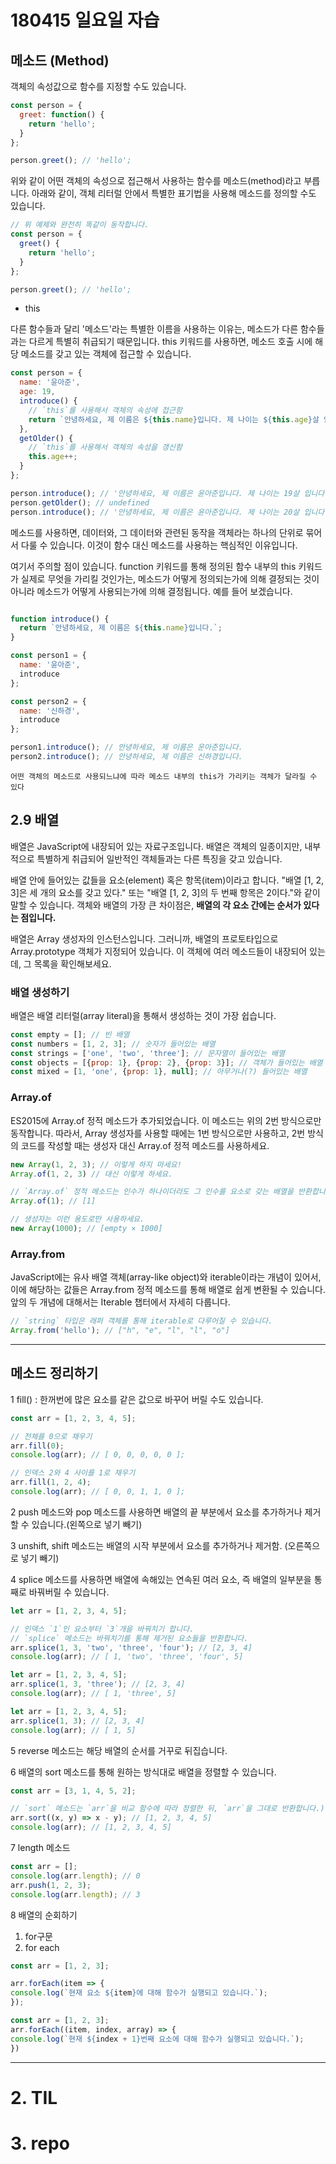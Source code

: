 # 180415 일요일 자습

## 메소드 (Method)

객체의 속성값으로 함수를 지정할 수도 있습니다.

```js
const person = {
  greet: function() {
    return 'hello';
  }
};

person.greet(); // 'hello';
```

위와 같이 어떤 객체의 속성으로 접근해서 사용하는 함수를 메소드(method)라고 부릅니다. 아래와 같이, 객체 리터럴 안에서 특별한 표기법을 사용해 메소드를 정의할 수도 있습니다.

```js
// 위 예제와 완전히 똑같이 동작합니다.
const person = {
  greet() {
    return 'hello';
  }
};

person.greet(); // 'hello';
```

- this

다른 함수들과 달리 '메소드'라는 특별한 이름을 사용하는 이유는, 메소드가 다른 함수들과는 다르게 특별히 취급되기 때문입니다. this 키워드를 사용하면, 메소드 호출 시에 해당 메소드를 갖고 있는 객체에 접근할 수 있습니다.

```js
const person = {
  name: '윤아준',
  age: 19,
  introduce() {
    // `this`를 사용해서 객체의 속성에 접근함
    return `안녕하세요, 제 이름은 ${this.name}입니다. 제 나이는 ${this.age}살 입니다.`
  },
  getOlder() {
    // `this`를 사용해서 객체의 속성을 갱신함
    this.age++;
  }
};

person.introduce(); // '안녕하세요, 제 이름은 윤아준입니다. 제 나이는 19살 입니다.'
person.getOlder(); // undefined
person.introduce(); // '안녕하세요, 제 이름은 윤아준입니다. 제 나이는 20살 입니다.'
```

메소드를 사용하면, 데이터와, 그 데이터와 관련된 동작을 객체라는 하나의 단위로 묶어서 다룰 수 있습니다. 이것이 함수 대신 메소드를 사용하는 핵심적인 이유입니다.

여기서 주의할 점이 있습니다. function 키워드를 통해 정의된 함수 내부의 this 키워드가 실제로 무엇을 가리킬 것인가는, 메소드가 어떻게 정의되는가에 의해 결정되는 것이 아니라 메소드가 어떻게 사용되는가에 의해 결정됩니다. 예를 들어 보겠습니다.

```js

function introduce() {
  return `안녕하세요, 제 이름은 ${this.name}입니다.`;
}

const person1 = {
  name: '윤아준',
  introduce
};

const person2 = {
  name: '신하경',
  introduce
};

person1.introduce(); // 안녕하세요, 제 이름은 운아준입니다.
person2.introduce(); // 안녕하세요, 제 이름은 신하경입니다.
```

`어떤 객체의 메소드로 사용되느냐에 따라 메소드 내부의 this가 가리키는 객체가 달라질 수 있다`

## 2.9 배열

배열은 JavaScript에 내장되어 있는 자료구조입니다. 배열은 객체의 일종이지만, 내부적으로 특별하게 취급되어 일반적인 객체들과는 다른 특징을 갖고 있습니다.

배열 안에 들어있는 값들을 요소(element) 혹은 항목(item)이라고 합니다. "배열 [1, 2, 3]은 세 개의 요소를 갖고 있다." 또는 "배열 [1, 2, 3]의 두 번째 항목은 2이다."와 같이 말할 수 있습니다. 객체와 배열의 가장 큰 차이점은, **배열의 각 요소 간에는 순서가 있다는 점입니다.**

배열은 Array 생성자의 인스턴스입니다. 그러니까, 배열의 프로토타입으로 Array.prototype 객체가 지정되어 있습니다. 이 객체에 여러 메소드들이 내장되어 있는데, 그 목록을 확인해보세요.

### 배열 생성하기

배열은 배열 리터럴(array literal)을 통해서 생성하는 것이 가장 쉽습니다.

```js
const empty = []; // 빈 배열
const numbers = [1, 2, 3]; // 숫자가 들어있는 배열
const strings = ['one', 'two', 'three']; // 문자열이 들어있는 배열
const objects = [{prop: 1}, {prop: 2}, {prop: 3}]; // 객체가 들어있는 배열
const mixed = [1, 'one', {prop: 1}, null]; // 아무거나(?) 들어있는 배열
```

### Array.of

ES2015에 Array.of 정적 메소드가 추가되었습니다. 이 메소드는 위의 2번 방식으로만 동작합니다. 따라서, Array 생성자를 사용할 때에는 1번 방식으로만 사용하고, 2번 방식의 코드를 작성할 때는 생성자 대신 Array.of 정적 메소드를 사용하세요.

```js
new Array(1, 2, 3); // 이렇게 하지 마세요!
Array.of(1, 2, 3) // 대신 이렇게 하세요.

// `Array.of` 정적 메소드는 인수가 하나이더라도 그 인수를 요소로 갖는 배열을 반환합니다.
Array.of(1); // [1]

// 생성자는 이런 용도로만 사용하세요.
new Array(1000); // [empty × 1000]
```

### Array.from

JavaScript에는 유사 배열 객체(array-like object)와 iterable이라는 개념이 있어서, 이에 해당하는 값들은 Array.from 정적 메소드를 통해 배열로 쉽게 변환될 수 있습니다. 앞의 두 개념에 대해서는 Iterable 챕터에서 자세히 다룹니다.

```js
// `string` 타입은 래퍼 객체를 통해 iterable로 다루어질 수 있습니다.
Array.from('hello'); // ["h", "e", "l", "l", "o"]
```

---

## 메소드 정리하기

1 fill() : 한꺼번에 많은 요소를 같은 값으로 바꾸어 버릴 수도 있습니다.

```js
const arr = [1, 2, 3, 4, 5];

// 전체를 0으로 채우기
arr.fill(0);
console.log(arr); // [ 0, 0, 0, 0, 0 ];

// 인덱스 2와 4 사이를 1로 채우기
arr.fill(1, 2, 4);
console.log(arr); // [ 0, 0, 1, 1, 0 ];
```

2 push 메소드와 pop 메소드를 사용하면 배열의 끝 부분에서 요소를 추가하거나 제거할 수 있습니다.(왼쪽으로 넣기 빼기)

3 unshift, shift 메소드는 배열의 시작 부분에서 요소를 추가하거나 제거함.
(오른쪽으로 넣기 빼기)

4 splice 메소드를 사용하면 배열에 속해있는 연속된 여러 요소, 즉 배열의 일부분을 통째로 바꿔버릴 수 있습니다.

```js
let arr = [1, 2, 3, 4, 5];

// 인덱스 `1`인 요소부터 `3`개을 바꿔치기 합니다.
// `splice` 메소드는 바꿔치기를 통해 제거된 요소들을 반환합니다.
arr.splice(1, 3, 'two', 'three', 'four'); // [2, 3, 4]
console.log(arr); // [ 1, 'two', 'three', 'four', 5]

let arr = [1, 2, 3, 4, 5];
arr.splice(1, 3, 'three'); // [2, 3, 4]
console.log(arr); // [ 1, 'three', 5]

let arr = [1, 2, 3, 4, 5];
arr.splice(1, 3); // [2, 3, 4]
console.log(arr); // [ 1, 5]
```

5 reverse 메소드는 해당 배열의 순서를 거꾸로 뒤집습니다.

6 배열의 sort 메소드를 통해 원하는 방식대로 배열을 정렬할 수 있습니다.

```js
const arr = [3, 1, 4, 5, 2];

// `sort` 메소드는 `arr`을 비교 함수에 따라 정렬한 뒤, `arr`을 그대로 반환합니다.)
arr.sort((x, y) => x - y); // [1, 2, 3, 4, 5]
console.log(arr); // [1, 2, 3, 4, 5]
```

7 length 메소드

```js
const arr = [];
console.log(arr.length); // 0
arr.push(1, 2, 3);
console.log(arr.length); // 3
```

8 배열의 순회하기
  1. for구문
  2. for each

  ```js
  const arr = [1, 2, 3];

arr.forEach(item => {
  console.log(`현재 요소 ${item}에 대해 함수가 실행되고 있습니다.`);
});

const arr = [1, 2, 3];
arr.forEach((item, index, array) => {
  console.log(`현재 ${index + 1}번째 요소에 대해 함수가 실행되고 있습니다.`);
})
  ```


---

# 2. TIL


# 3. repo
